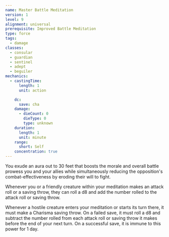 ```yaml
---
name: Master Battle Meditation
version: 1
level: 9
alignment: universal
prerequisite: Improved Battle Meditation
type: force
tags:
  - damage
classes:
  - consular
  - guardian
  - sentinel
  - adept
  - beguiler
mechanics:
  - castingTime:
      length: 1
      unit: action

    dc:
      save: cha
    damage:
      - dieCount: 0
        dieType: 0
        type: unknown
    duration:
      length: 1
      unit: minute
    range:
      short: Self
    concentration: true
---
```

You exude an aura out to 30 feet that boosts the morale and overall battle prowess you and your allies while simultaneously reducing the opposition's combat-effectiveness by eroding their will to fight. 

Whenever you or a friendly creature within your meditation makes an attack roll or a saving throw, they can roll a d8 and add the number rolled to the attack roll or saving throw. 

Whenever a hostile creature enters your meditation or starts its turn there, it must make a Charisma saving throw. On a failed save, it must roll a d8 and subtract the number rolled from each attack roll or saving throw it makes before the end of your next turn. On a successful save, it is immune to this power for 1 day.
    